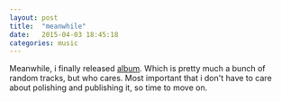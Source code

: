 ```yaml
---
layout: post
title:  "meanwhile"
date:   2015-04-03 18:45:18
categories: music
---
```


Meanwhile, i finally released [album][album]. Which is pretty much a bunch of
random tracks, but who cares. Most important that i don't have to care about
polishing and publishing it, so time to move on.

[album]: https://www.jamendo.com/en/list/a145855/meanwhile
